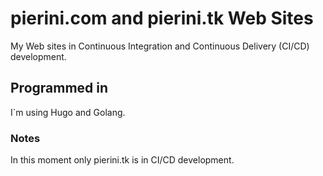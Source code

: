 # pierini.com and pierini.tk Web Sites

My Web sites in Continuous Integration and Continuous Delivery (CI/CD) development.

## Programmed in

I`m using Hugo and Golang.

### Notes

In this moment only pierini.tk is in CI/CD development.

